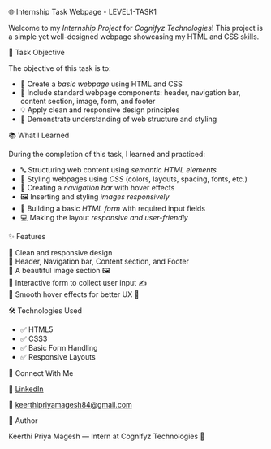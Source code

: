  🌐 Internship Task Webpage - LEVEL1-TASK1

Welcome to my *Internship Project* for *Cognifyz Technologies*! This project is a simple yet well-designed webpage showcasing my HTML and CSS skills.

🎯 Task Objective

The objective of this task is to:

- 🧱 Create a *basic webpage* using HTML and CSS  
- 📄 Include standard webpage components: header, navigation bar, content section, image, form, and footer  
- 💡 Apply clean and responsive design principles  
- 🔗 Demonstrate understanding of web structure and styling  

 📚 What I Learned

During the completion of this task, I learned and practiced:

- 🔤 Structuring web content using *semantic HTML elements*  
- 🎨 Styling webpages using *CSS* (colors, layouts, spacing, fonts, etc.)  
- 🧭 Creating a *navigation bar* with hover effects  
- 🖼 Inserting and styling *images responsively*  
- 📝 Building a basic *HTML form* with required input fields  
- 💻 Making the layout *responsive and user-friendly*


✨ Features

🔹 Clean and responsive design  
🔹 Header, Navigation bar, Content section, and Footer  
🔹 A beautiful image section 🖼  
🔹 Interactive form to collect user input ✍  
🔹 Smooth hover effects for better UX 🎨  

🛠 Technologies Used

- ✅ HTML5  
- ✅ CSS3  
- ✅ Basic Form Handling  
- ✅ Responsive Layouts  


📩 Connect With Me

   🔗 [LinkedIn](https://www.linkedin.com/in/keerthi-priya-235633326?utm_source=share&utm_campaign=share_via&utm_content=profile&utm_medium=android_app)

   📧 keerthipriyamagesh84@gmail.com

🧠 Author

Keerthi Priya Magesh — Intern at Cognifyz Technologies 💼

